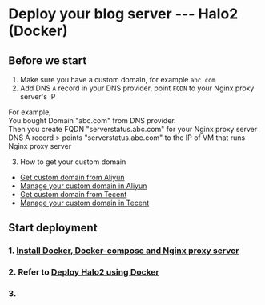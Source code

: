 # Deploy your blog server --- Halo2 (Docker)

## Before we start
1. Make sure you have a custom domain, for example `abc.com`
2. Add DNS `A` record in your DNS provider, point `FQDN` to your Nginx proxy server's IP

For example, <br>
You bought Domain "abc.com" from DNS provider. <br>
Then you create FQDN "serverstatus.abc.com" for your Nginx proxy server <br>
DNS A record > points "serverstatus.abc.com" to the IP of VM that runs Nginx proxy server

3. How to get your custom domain
* [Get custom domain from Aliyun](https://wanwang.aliyun.com/domain/)
* [Manage your custom domain in Aliyun](https://account.aliyun.com/login/login.htm?oauth_callback=http%3A%2F%2Fdc.console.aliyun.com%2Fnext%2Findex%3Fspm%3D5176.2020520207.recommends.ddomain.606c4c12SpdlTJ#/domain/list/all-domain)
* [Get custom domain from Tecent](https://cloud.tencent.com/act/pro/domain_sales?fromSource=gwzcw.6927084.6927084.6927084&utm_medium=cpc&utm_id=gwzcw.6927084.6927084.6927084&bd_vid=11313871833741623980)
* [Manage your custom domain in Tecent](https://cloud.tencent.com/login?s_url=https%3A%2F%2Fconsole.cloud.tencent)

## Start deployment
### 1. [Install Docker, Docker-compose and Nginx proxy server](https://github.com/guguji666666/Docker)
### 2. Refer to [Deploy Halo2 using Docker](https://docs.halo.run/getting-started/install/docker/)
### 3.
